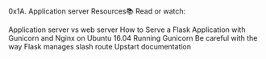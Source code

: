 0x1A. Application server
Resources📚
Read or watch:

Application server vs web server
How to Serve a Flask Application with Gunicorn and Nginx on Ubuntu 16.04
Running Gunicorn
Be careful with the way Flask manages slash
route
Upstart documentation
